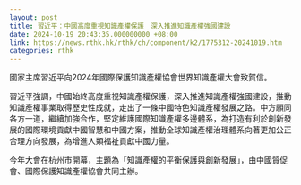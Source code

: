 ```yaml
---
layout: post
title: 習近平：中國高度重視知識產權保護　深入推進知識產權強國建設
date: 2024-10-19 20:43:35.000000000 +08:00
link: https://news.rthk.hk/rthk/ch/component/k2/1775312-20241019.htm
categories: rthk
---
```


國家主席習近平向2024年國際保護知識產權協會世界知識產權大會致賀信。

習近平強調，中國始終高度重視知識產權保護，深入推進知識產權強國建設，推動知識產權事業取得歷史性成就，走出了一條中國特色知識產權發展之路。中方願同各方一道，繼續加強合作，堅定維護國際知識產權多邊體系，為打造有利於創新發展的國際環境貢獻中國智慧和中國方案，推動全球知識產權治理體系向著更加公正合理方向發展，為增進人類福祉貢獻中國力量。

今年大會在杭州市開幕，主題為「知識產權的平衡保護與創新發展」，由中國貿促會、國際保護知識產權協會共同主辦。
